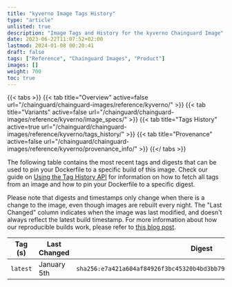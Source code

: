 ```yaml
---
title: "kyverno Image Tags History"
type: "article"
unlisted: true
description: "Image Tags and History for the kyverno Chainguard Image"
date: 2023-06-22T11:07:52+02:00
lastmod: 2024-01-08 00:20:41
draft: false
tags: ["Reference", "Chainguard Images", "Product"]
images: []
weight: 700
toc: true
---
```


{{< tabs >}}
{{< tab title="Overview" active=false url="/chainguard/chainguard-images/reference/kyverno/" >}}
{{< tab title="Variants" active=false url="/chainguard/chainguard-images/reference/kyverno/image_specs/" >}}
{{< tab title="Tags History" active=true url="/chainguard/chainguard-images/reference/kyverno/tags_history/" >}}
{{< tab title="Provenance" active=false url="/chainguard/chainguard-images/reference/kyverno/provenance_info/" >}}
{{</ tabs >}}

The following table contains the most recent tags and digests that can be used to pin your Dockerfile to a specific build of this image. Check our guide on [Using the Tag History API](/chainguard/chainguard-images/using-the-tag-history-api/) for information on how to fetch all tags from an image and how to pin your Dockerfile to a specific digest.

Please note that digests and timestamps only change when there is a change to the image, even though images are rebuilt every night. The "Last Changed" column indicates when the image was last modified, and doesn't always reflect the latest build timestamp. For more information about how our reproducible builds work, please refer to [this blog post](https://www.chainguard.dev/unchained/reproducing-chainguards-reproducible-image-builds).

| Tag (s)   | Last Changed | Digest                                                                    |
|-----------|--------------|---------------------------------------------------------------------------|
|  `latest` | January 5th  | `sha256:e7a421a604af84926f3bc45320b4bd3bb79bb28b7988fb5d6b65084691556903` |

